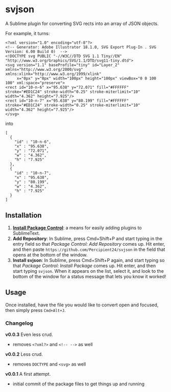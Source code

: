 # svjson

A Sublime plugin for converting SVG rects into an array of JSON objects.

For example, it turns:

```
<?xml version="1.0" encoding="utf-8"?>
<!-- Generator: Adobe Illustrator 18.1.0, SVG Export Plug-In . SVG Version: 6.00 Build 0)  -->
<!DOCTYPE svg PUBLIC "-//W3C//DTD SVG 1.1 Tiny//EN" "http://www.w3.org/Graphics/SVG/1.1/DTD/svg11-tiny.dtd">
<svg version="1.1" baseProfile="tiny" id="Layer_2" xmlns="http://www.w3.org/2000/svg" xmlns:xlink="http://www.w3.org/1999/xlink"
	 x="0px" y="0px" width="100px" height="100px" viewBox="0 0 100 100" xml:space="preserve">
<rect id="10-n-6" x="95.638" y="72.071" fill="#FFFFFF" stroke="#ED1C24" stroke-width="0.25" stroke-miterlimit="10" width="4.362" height="7.925"/>
<rect id="10-n-7" x="95.638" y="80.199" fill="#FFFFFF" stroke="#ED1C24" stroke-width="0.25" stroke-miterlimit="10" width="4.362" height="7.925"/>
</svg>
```

into

```
[
  {
    "id" : "10-n-6",
    "x" : "95.638",
    "y" : "72.071",
    "w" : "4.362",
    "h" : "7.925"
  },
  {
    "id" : "10-n-7",
    "x" : "95.638",
    "y" : "80.199",
    "w" : "4.362",
    "h" : "7.925"
  }
] 
```

## Installation

1. [**Install Package Control**](https://sublime.wbond.net/installation): a means for easily adding plugins to SublimeText.
2. **Add Repository**: In Sublime, press Cmd+Shift+P and start typing in the entry field so that *Package Control: Add Repository* comes up. Hit enter, and then paste `https://github.com/Percipient24/svjson` in the field that opens at the bottom of the window.
3. **Install svjson**: In Sublime, press Cmd+Shift+P again, and start typing so that *Package Control: Install Package* comes up. Hit enter, and then start typing `svjson`. When it appears on the list, select it, and look to the bottom of the window for a status message that lets you know it worked!

## Usage

Once installed, have the file you would like to convert open and focused, then simply press `Cmd+Alt+J`.

### Changelog

**v0.0.3** Even less crud.
- removes `<?xml?>` and `<!-- -->` as well

**v0.0.2** Less crud.
- removes `DOCTYPE` and `<svg>` as well

**v0.0.1** A first attempt.
- initial commit of the package files to get things up and running
